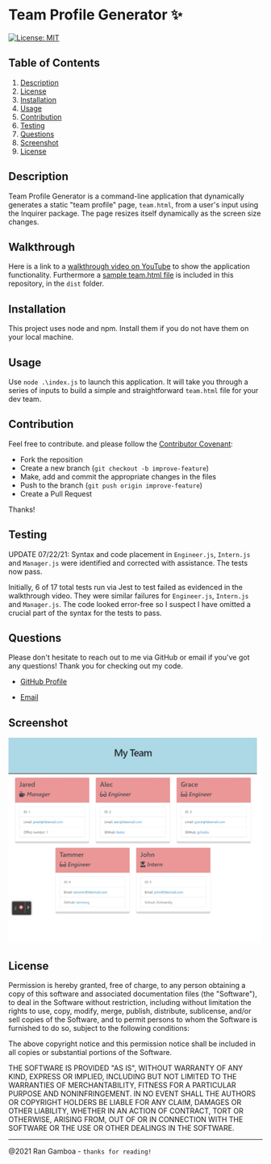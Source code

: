 # Team Profile Generator ✨

[![License: MIT](https://img.shields.io/badge/License-MIT-yellow.svg)](https://opensource.org/licenses/MIT)

## Table of Contents

  1. [Description](#description)
  2. [License](#license)
  3. [Installation](#installation)
  4. [Usage](#usage)
  5. [Contribution](#contribution)
  6. [Testing](#testing)
  7. [Questions](#questions)
  8. [Screenshot](#screenshot)
  9. [License](#license)
  
## Description

Team Profile Generator is a command-line application that dynamically generates a static "team profile" page, ``team.html``, from a user's input using the Inquirer package. The page resizes itself dynamically as the screen size changes.

## Walkthrough

Here is a link to a [walkthrough video on YouTube](https://youtu.be/MdJfz2X5SfQ) to show the application functionality. Furthermore a [sample team.html file](https://github.com/rangamboa/team-profile-generator/blob/main/dist/team.html) is included in this repository, in the ``dist`` folder.

## Installation

This project uses node and npm. Install them if you do not have them on your local machine. 

## Usage

Use ``node .\index.js`` to launch this application. It will take you through a series of inputs to build a simple and straightforward ``team.html`` file for your dev team.

## Contribution

Feel free to contribute. and please follow the [Contributor Covenant](http://contributor-covenant.org/version/1/3/0/):

* Fork the reposition
* Create a new branch (``git checkout -b improve-feature``)
* Make, add and commit the appropriate changes in the files
* Push to the branch (``git push origin improve-feature``)
* Create a Pull Request

Thanks!

## Testing

UPDATE 07/22/21: Syntax and code placement in  ``Engineer.js``, ``Intern.js`` and ``Manager.js`` were identified and corrected with assistance. The tests now pass.

Initially, 6 of 17 total tests run via Jest to test failed as evidenced in the walkthrough video. They were similar failures for ``Engineer.js``, ``Intern.js`` and ``Manager.js``. The code looked error-free so I suspect I have omitted a crucial part of the syntax for the tests to pass.

## Questions

Please don't hesitate to reach out to me via GitHub or email if you've got any questions! Thank you for checking out my code.

* [GitHub Profile](https://github.com/rangamboa) 

* [Email](mailto:rangamboa@gmail.com)

## Screenshot
![Screenshot of generated HTML page](./assets/screenshot.jpg)
## License

Permission is hereby granted, free of charge, to any person obtaining a copy of this software and associated documentation files (the "Software"), to deal in the Software without restriction, including without limitation the rights to use, copy, modify, merge, publish, distribute, sublicense, and/or sell copies of the Software, and to permit persons to whom the Software is furnished to do so, subject to the following conditions:

The above copyright notice and this permission notice shall be included in all copies or substantial portions of the Software.

THE SOFTWARE IS PROVIDED "AS IS", WITHOUT WARRANTY OF ANY KIND, EXPRESS OR IMPLIED, INCLUDING BUT NOT LIMITED TO THE WARRANTIES OF MERCHANTABILITY, FITNESS FOR A PARTICULAR PURPOSE AND NONINFRINGEMENT. IN NO EVENT SHALL THE AUTHORS OR COPYRIGHT HOLDERS BE LIABLE FOR ANY CLAIM, DAMAGES OR OTHER LIABILITY, WHETHER IN AN ACTION OF CONTRACT, TORT OR OTHERWISE, ARISING FROM, OUT OF OR IN CONNECTION WITH THE SOFTWARE OR THE USE OR OTHER DEALINGS IN THE SOFTWARE.

---
@2021 Ran Gamboa - ``thanks for reading!``
